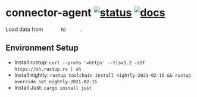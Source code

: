 # connector-agent [![status][ci_badge]][ci_page] [![docs][docs_badge]][docs_page]

[ci_badge]: https://github.com/sfu-db/connector-agent/workflows/ci/badge.svg
[ci_page]: https://github.com/sfu-db/connector-agent/actions

[docs_badge]: https://github.com/sfu-db/connector-agent/workflows/docs/badge.svg
[docs_page]: https://sfu-db.github.io/connector-agent/connector_agent/

Load data from <img src="assets/sources.gif" width="8%"/> to <img src="assets/destinations.gif" width="7%"/>.
## Environment Setup
* Install rustup: `curl --proto '=https' --tlsv1.2 -sSf https://sh.rustup.rs | sh`
* Install nightly: `rustup toolchain install nightly-2021-02-15 && rustup override set nightly-2021-02-15`
* Install Just: `cargo install just`